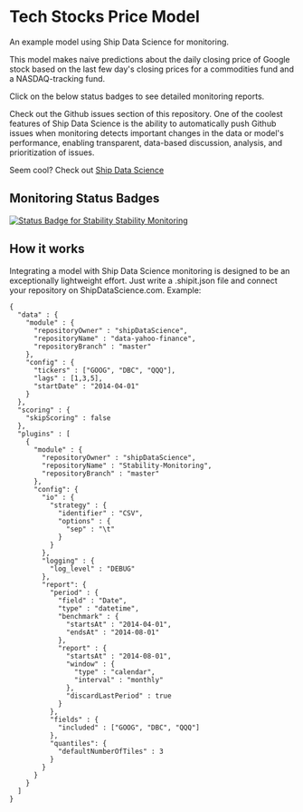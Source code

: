 Tech Stocks Price Model
==============

An example model using Ship Data Science for monitoring.

This model makes naive predictions
about the daily closing price of Google stock based on 
the last few day's closing prices for a commodities fund
and a NASDAQ-tracking fund.

Click on the below status badges to see detailed monitoring reports.

Check out the Github issues section of this repository.
 One of the coolest features of Ship Data Science is the ability to automatically push Github issues 
when monitoring detects important changes in the data or model's performance, enabling transparent, data-based
discussion, analysis, and prioritization of issues.

Seem cool? Check out [Ship Data Science](http://www.shipdatascience.com)  

Monitoring Status Badges
--------------------
[![Status Badge for Stability ](http://staging.shipdatascience.com/api/v1/badges?plugin_id=1&statsmodel_id=1 "Stability") Stability Monitoring](http://staging.shipdatascience.com/api/v1/report_summary?statsmodel_id=1&plugin_id=1)


How it works
-----------
Integrating a model with Ship Data Science monitoring is designed to be an exceptionally lightweight effort. Just write a .shipit.json file and connect your repository on ShipDataScience.com. Example:
```
{
  "data" : {
    "module" : {
      "repositoryOwner" : "shipDataScience",
      "repositoryName" : "data-yahoo-finance", 
      "repositoryBranch" : "master"
    },
    "config" : {
      "tickers" : ["GOOG", "DBC", "QQQ"], 
      "lags" : [1,3,5],
      "startDate" : "2014-04-01"
    }
  },
  "scoring" : {
    "skipScoring" : false
  },
  "plugins" : [
    {
      "module" : {
        "repositoryOwner" : "shipDataScience",
        "repositoryName" : "Stability-Monitoring",
        "repositoryBranch" : "master"
      },
      "config": {
        "io" : {
          "strategy" : {
            "identifier" : "CSV",
            "options" : {
              "sep" : "\t"
            }
          }
        },
        "logging" : {
          "log_level" : "DEBUG"
        },
        "report": {
          "period" : {
            "field" : "Date",
            "type" : "datetime",
            "benchmark" : {
              "startsAt" : "2014-04-01",
              "endsAt" : "2014-08-01"
            },
            "report" : {
              "startsAt" : "2014-08-01",
              "window" : {
                "type" : "calendar",
                "interval" : "monthly"
              },
              "discardLastPeriod" : true
            }
          },
          "fields" : {
            "included" : ["GOOG", "DBC", "QQQ"]
          },
          "quantiles": {
            "defaultNumberOfTiles" : 3
          }
        }
      }
    }
  ]
}


```


